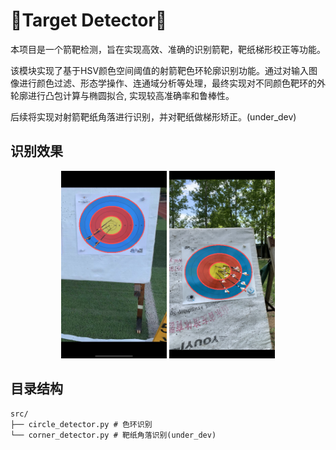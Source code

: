 # 🏹Target Detector🎯

本项目是一个箭靶检测，旨在实现高效、准确的识别箭靶，靶纸梯形校正等功能。

该模块实现了基于HSV颜色空间阈值的射箭靶色环轮廓识别功能。通过对输入图像进行颜色过滤、形态学操作、连通域分析等处理，最终实现对不同颜色靶环的外轮廓进行凸包计算与椭圆拟合, 实现较高准确率和鲁棒性。

后续将实现对射箭靶纸角落进行识别，并对靶纸做梯形矫正。(under_dev)

## 识别效果

<p align="center">
    <img src="output/1.png", height="300pt"> </img>
    <img src="output/2.png", height="300pt"> </img>
</p>

## 目录结构

```
src/
├── circle_detector.py # 色环识别
└── corner_detector.py # 靶纸角落识别(under_dev)
```


